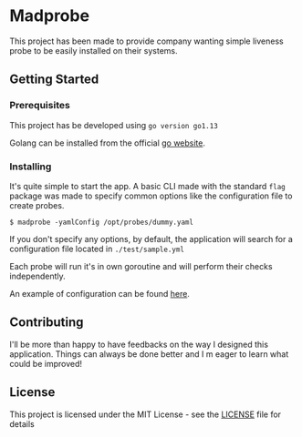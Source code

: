 # Madprobe

This project has been made to provide company wanting simple liveness probe to be easily
installed on their systems.

## Getting Started

### Prerequisites

This project has be developed using `go version go1.13`

Golang can be installed from the official [go website](https://golang.org/dl/).

### Installing

It's quite simple to start the app. A basic CLI made with the standard `flag` package was made to specify common
options like the configuration file to create probes.

```
$ madprobe -yamlConfig /opt/probes/dummy.yaml
```

If you don't specify any options, by default, the application will search for a configuration file located
in `./test/sample.yml`

Each probe will run it's in own goroutine and will perform their checks independently.

An example of configuration can be found [here](configs/sample.yml).

## Contributing

I'll be more than happy to have feedbacks on the way I designed this application. Things can always be done better and
I m eager to learn what could be improved!

## License

This project is licensed under the MIT License - see the [LICENSE](LICENSE) file for details